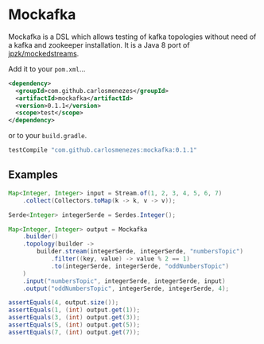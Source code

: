 Mockafka
=======

Mockafka is a DSL which allows testing of kafka topologies without need of a
kafka and zookeeper installation. It is a Java 8 port of [jpzk/mockedstreams](https://github.com/jpzk/mockedstreams).

Add it to your `pom.xml`...

```xml
<dependency>
  <groupId>com.github.carlosmenezes</groupId>
  <artifactId>mockafka</artifactId>
  <version>0.1.1</version>
  <scope>test</scope>
</dependency>
```

or to your `build.gradle`.

```groovy
testCompile "com.github.carlosmenezes:mockafka:0.1.1"
```

Examples
-------

```java
Map<Integer, Integer> input = Stream.of(1, 2, 3, 4, 5, 6, 7)
    .collect(Collectors.toMap(k -> k, v -> v));

Serde<Integer> integerSerde = Serdes.Integer();

Map<Integer, Integer> output = Mockafka
    .builder()
    .topology(builder ->
        builder.stream(integerSerde, integerSerde, "numbersTopic")
            .filter((key, value) -> value % 2 == 1)
            .to(integerSerde, integerSerde, "oddNumbersTopic")
    )
    .input("numbersTopic", integerSerde, integerSerde, input)
    .output("oddNumbersTopic", integerSerde, integerSerde, 4);

assertEquals(4, output.size());
assertEquals(1, (int) output.get(1));
assertEquals(3, (int) output.get(3));
assertEquals(5, (int) output.get(5));
assertEquals(7, (int) output.get(7));
``` 
